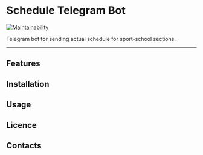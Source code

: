# Schedule Telegram Bot

[![Maintainability](https://api.codeclimate.com/v1/badges/53bfa6fdf76333dd5063/maintainability)](https://codeclimate.com/github/kaziamov/schedule-tgbot/maintainability)

Telegram bot for sending actual schedule for sport-school sections.

***
## Features

## Installation

## Usage

## Licence

## Contacts
